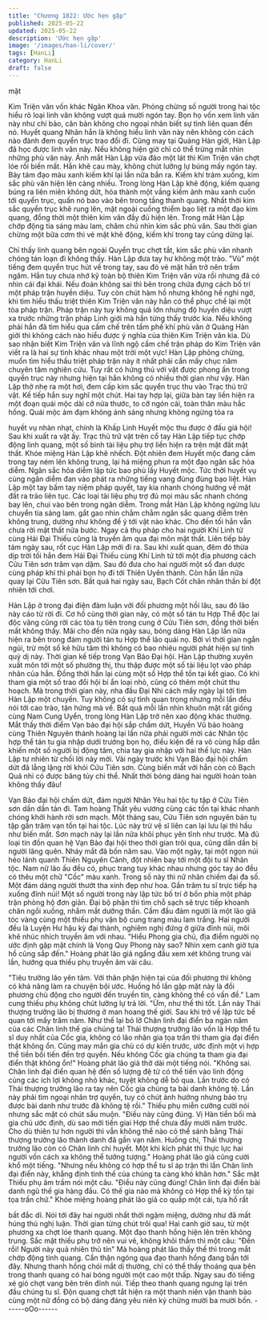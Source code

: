 ```yaml
---
title: "Chương 1822: Ước hẹn gặp"
published: 2025-05-22
updated: 2025-05-22
description: 'Ước hẹn gặp'
image: '/images/han-li/cover/'
tags: [HanLi]
category: HanLi
draft: false
---
```


mặt

Kim Triện văn vốn khác Ngân Khoa văn. Phỏng chừng số người
trong hai tộc hiểu rõ loại linh văn không vượt quá mười ngón tay.
Bọn họ vốn xem linh văn này như chí bảo, căn bản không cho
ngoại nhân biết sự tình liên quan đến nó.
Huyết quang Nhân hẳn là không hiểu linh văn này nên không còn
cách nào đành đem quyển trục trao đổi đi.
Cũng may tại Quảng Hàn giới, Hàn Lập đã học được linh văn này.
Nếu không hiện giờ chỉ có thể trừng mắt nhìn những phù văn này.
Ánh mắt Hàn Lập vừa đảo một lát thì Kim Triện văn chợt lóe rồi
biến mất.
Hắn khẽ cau mày, không chút lưỡng lự búng mấy ngón tay. Bảy
tám đạo màu xanh kiếm khí lại lần nữa bắn ra.
Kiếm khí trảm xuống, kim sắc phù văn hiện lên càng nhiều.
Trong lòng Hàn Lập khẽ động, kiếm quang búng ra liên miên
không dứt, hóa thành một vầng kiếm ảnh màu xanh cuốn tới
quyển trục, quấn nó bao vào bên trong tầng thanh quang.
Nhất thời kim sắc quyển trục khẽ rung lên, mặt ngoài cuồng thiểm
bạo liệt ra một đạo kim quang, đồng thời một thiên kim văn đầy đủ
hiện lên.
Trong mắt Hàn Lập chớp động tia sáng màu lam, chăm chú nhìn
kim sắc phù văn. Sau thời gian chừng một bữa cơm thì vẻ mặt
khẽ động, kiếm khí trong tay cũng dừng lại.

Chỉ thấy linh quang bên ngoài Quyển trục chợt tắt, kim sắc phù
văn nhanh chóng tán loạn đi không thấy.
Hàn Lập đưa tay hư không một trảo. "Vù" một tiếng đem quyển
trục hút về trong tay, sau đó vẻ mặt hắn trở nên trầm ngâm.
Hắn tuy chưa nhớ kỹ toàn bộ thiên Kim Triện văn vừa rồi nhưng
đã có nhìn cái đại khái.
Nếu đoán không sai thì bên trong chứa đựng cách bố trí một pháp
trận huyền diệu.
Tuy còn chút hàm hồ nhưng không hề nghi ngờ, khi tìm hiểu thấu
triệt thiên Kim Triện văn này hẳn có thể phục chế lại một tòa pháp
trận.
Pháp trận này tuy không quá lớn nhưng độ huyền diệu vượt xa
trước những trận pháp Linh giới mà hắn từng thấy trước kia.
Nếu không phải hắn đã tìm hiểu qua cấm chế trên tấm phế khí
phù văn ở Quảng Hàn giới thì không cách nào hiểu được ý nghĩa
của thiên Kim Triện văn kia.
Dù sao nhận biết Kim Triện văn và lĩnh ngộ cấm chế trận pháp do
Kim Triện văn viết ra là hai sự tình khác nhau một trời một vực!
Hàn Lập phỏng chừng, muốn tìm hiểu thấu triệt pháp trận này ít
nhất phải cần mấy chục năm chuyên tâm nghiên cứu. Tuy rất có
hứng thú với vật được phong ấn trong quyển trục này nhưng hiện
tại hắn không có nhiều thời gian như vậy.
Hàn Lập thở nhẹ ra một hơi, đem cấp kim sắc quyển trục thu vào
Trạc thủ trữ vật.
Kế tiếp hắn suy nghĩ một chút. Hai tay hợp lại, giữa bàn tay liền
hiện ra một đoạn quái mộc dài cỡ nửa thước, to cỡ ngón cái, toàn
thân màu hắc hồng.
Quái mộc ảm đạm không ánh sáng nhưng không ngừng tỏa ra

huyết vụ nhàn nhạt, chính là Khấp Linh Huyết mộc thu được ở
đấu giá hội!
Sau khi xuất ra vật ấy. Trạc thủ trữ vật trên cổ tay Hàn Lập tiếp
tục chớp động linh quang, một số bình tài liệu phụ trợ liền hiện ra
trên mặt đất mật thất.
Khóe miệng Hàn Lập khẽ nhếch. Đột nhiên đem Huyết mộc đang
cầm trong tay ném lên không trung, lại há miệng phun ra một đạo
ngân sắc hỏa diễm.
Ngân sắc hỏa diễm lập tức bao phủ lấy Huyết mộc. Tức thời
huyết vụ cùng ngân diễm đan vào phát ra những tiếng vang đùng
đùng bạo liệt.
Hàn Lập một tay bấm tay niệm pháp quyết, tay kia nhanh chóng
hướng về mặt đất ra trảo liên tục.
Các loại tài liệu phụ trợ đủ mọi màu sắc nhanh chóng bay lên,
chui vào bên trong ngân diễm.
Trong mắt Hàn Lập không ngừng lưu chuyển tia sáng lam. gắt
gao nhìn chằm chằm ngân sắc quang diễm trên không trung,
dường như không để ý tới vật nào khác.
Cho đến tối hắn vẫn chưa rời mật thất nửa bước. Ngay cả thụ
pháp cho hai người Khí Linh tử cùng Hải Đại Thiếu cũng là truyền
âm qua đại môn mật thất.
Liên tiếp bảy tám ngày sau, rốt cục Hàn Lập mới đi ra.
Sau khi xuất quan, đêm đó thừa dịp trời tối hắn đem Hải Đại
Thiếu cùng Khí Linh tử tới một địa phương cách Cửu Tiên sơn
trăm vạn dặm. Sau đó đưa cho hai người một số đan dược cùng
pháp khí thì phái bọn họ đi tới Thiên Uyên thành.
Còn hắn lần nữa quay lại Cửu Tiên sơn.
Bất quá hai ngày sau, Bạch Cốt chân nhân thần bí đột nhiên tới
chơi.

Hàn Lập ở trong đại điện đàm luận với đối phương một hồi lâu,
sau đó lão này cáo từ rời đi.
Cơ hồ cùng thời gian này, có một số tán tu Hợp Thể độc lai độc
vãng cũng rời các tòa tụ tiên trong cung ở Cửu Tiên sơn, đồng
thời biến mất không thấy.
Mãi cho đến nửa ngày sau, bóng dáng Hàn Lập lần nữa hiện ra
bên trong đám người tán tu Hợp thể lão quái nọ.
Bởi vì thời gian ngắn ngủi, trừ một số kẻ hữu tâm thì không có
bao nhiêu người phát hiện sự tình quỷ dị này.
Thời gian kế tiếp trong Vạn Bảo Đại hội. Hàn Lập thường xuyên
xuất môn tới một số phường thị, thu thập được một số tài liệu lọt
vào pháp nhãn của hắn.
Đồng thời hắn lại cùng một số Hợp thể tồn tại kết giao. Có khi
tham gia một số trao đổi hội bí ẩn loại nhỏ, cũng có thêm một chút
thu hoạch.
Mà trong thời gian này, nha đầu Đại Nhi cách mấy ngày lại tới tìm
Hàn Lập một chuyến. Tuy không có sự tình quan trọng nhưng mỗi
lần đều nói tới cao trào, tận hứng mà về.
Bất quá mỗi lần nhìn khuôn mặt rất giống cùng Nam Cung Uyển,
trong lòng Hàn Lập trở nên xao động khác thường.
Mắt thấy thời điểm Vạn bảo đại hội sắp chấm dứt, Huyền Vũ bảo
hoàng cùng Thiên Nguyên thánh hoàng lại lần nữa phái người
mời các Nhân tộc hợp thể tán tu gia nhập dưới trướng bọn họ,
điều kiện đề ra vô cùng hấp dẫn khiến một số người bị động tâm,
chia tay gia nhập với hai thế lực này.
Hàn Lập tự nhiên từ chối lời này mời. Vài ngày trước khi Vạn Bảo
đại hội chấm dứt đã lẳng lặng rời khỏi Cửu Tiên sơn. Cùng biến
mất với hắn còn có Bạch Quả nhi có được băng tủy chi thể.
Nhất thời bóng dáng hai người hoàn toàn không thấy đâu!

Vạn Bảo đại hội chấm dứt, đám người Nhân Yêu hai tộc tụ tập ở
Cửu Tiên sơn dần dần tản đi.
Tam hoàng Thất yêu vương cùng các tồn tại khác nhanh chóng
khởi hành rời sơn mạch.
Một tháng sau, Cửu Tiên sơn nguyên bản tụ tập gần trăm vạn tồn
tại hai tộc. Lúc này trừ vệ sĩ liên can lại lưu lại thì hầu như biến
mất. Sơn mạch này lại lần nữa khôi phục yên tĩnh như trước.
Mà đủ loại tin đồn quan hệ Vạn Bảo đại hội theo thời gian trôi
qua, cũng dần dần bị người lãng quên.
Nháy mắt đã bốn năm sau.
Vào một ngày, tại một ngọn núi hẻo lánh quanh Thiên Nguyên
Cảnh, đột nhiên bay tới một đội tu sĩ Nhân tộc. Nam nữ lão ấu
đều có, phục trang tuy khác nhau nhưng góc tay áo đều có thêu
một chữ "Cốc" màu xanh.
Trong số này thì nữ nhân chiếm đại đa số. Một đám dáng người
thướt tha xinh đẹp như hoa.
Gần trăm tu sĩ trực tiếp hạ xuống đỉnh núi!
Một số người trong này lập tức bố trí ở bốn phía một pháp trận
phòng hộ đơn giản. Đại bộ phận thì tìm chỗ sạch sẽ trực tiếp
khoanh chân ngồi xuống, nhắm mắt dưỡng thần.
Cầm đầu đám người là một lão giả tóc vàng cùng một thiếu phụ
vận bộ cung trang màu lam trắng.
Hai người đều là Luyện Hư hậu kỳ đại thành, nghiêm nghị đứng ở
giữa đỉnh núi, môi khẽ nhúc nhích truyền âm với nhau.
"Hiểu Phong gia chủ, địa điểm người nọ ước định gặp mặt chính
là Vọng Quy Phong này sao? Nhìn xem canh giờ tựa hồ cũng sắp
đến." Hoàng phát lão giả ngẩng đầu xem xét không trung vài lần,
hướng qua thiếu phụ truyền âm vài câu.

"Tiêu trưởng lão yên tâm. Với thân phận hiện tại của đối phương
thì không có khả năng làm ra chuyện bội ước. Huống hồ lần gặp
mặt này là đối phương chủ động cho người đến truyền tin, càng
không thể có vấn đề." Lam cung thiếu phụ không chút lưỡng lự
trả lời.
"Ừm, như thế thì tốt. Lần này Thái thượng trưởng lão bị thương ở
man hoang thế giới. Sau khi trở về lập tức bế quan tới mấy trăm
năm. Như thế lại bỏ lỡ Chân linh đại điển ba ngàn năm của các
Chân linh thế gia chúng ta! Thái thượng trưởng lão vốn là Hợp thể
tu sĩ duy nhất của Cốc gia, không có lão nhân gia tọa trấn thì
tham gia đại điển thật không ổn. Cũng may mắn gia chủ có dự
kiến trước, ước định một vị hợp thể tiền bối tiến đến trợ quyền.
Nếu không Cốc gia chúng ta tham gia đại điển thật không ổn!"
Hoàng phát lão giả thở dài một tiếng nói.
"Không sai. Chân linh đại điển quan hệ đến số lượng đệ tử có thể
tiến vào linh động cùng các ích lợi không nhỏ khác, tuyệt không
dễ bỏ qua. Lần trước do có Thái thượng trưởng lão ra tay nên Cốc
gia chúng ta bài danh không tệ. Lần này phải tìm ngoại nhân trợ
quyền, tuy có chút ảnh hưởng nhưng bảo trụ được bài danh như
trước đã không tệ rồi." Thiếu phụ miễn cưỡng cười nói nhưng sắc
mặt có chút sầu muộn.
"Điều này cũng đúng. Vị Hàn tiền bối mà gia chủ ước định, dù sao
mới tiến giai Hợp thể chưa đầy mười năm trước. Cho dù thiên tư
hơn người thì vẫn không thể nào có thể sánh bằng Thái thượng
trưởng lão thành danh đã gần vạn năm. Huống chi, Thái thượng
trưởng lão còn có Chân linh chi huyết. Một khi kích phát thì thực
lực hai người vốn cách xa không thể tưởng tượng." Hoàng phát
lão giả cũng cười khổ một tiếng.
"Nhưng nếu không có hợp thể tu sĩ áp trận thì lần Chân linh đại
điển này, khẳng định tình thế của chúng ta càng khó khăn hơn."
Sắc mặt Thiếu phụ âm trầm nói một câu.
"Điều này cũng đúng! Chân linh đại điển bài danh ngũ thế gia
hàng đầu. Có thế gia nào mà không có Hợp thể kỳ tồn tại tọa trấn
chứ." Khóe miệng hoàng phát lão giả co quắp một cái, tựa hồ rất

bất đắc dĩ.
Nói tới đây hai người nhất thời ngậm miệng, dường như đã mất
húng thú nghị luận.
Thời gian từng chút trôi qua!
Hai canh giờ sau, từ một phương xa chợt lóe thanh quang. Một
đạo thanh hồng hiện lên trên không trung. Sắc mặt thiếu phụ trở
nên vui vẻ, không khỏi thầm thì một câu:
"Đến rồi! Người này quả nhiên thủ tín"
Mà hoàng phát lão thấy thế thì trong mắt chớp động tinh quang.
Cẩn thận ngóng qua đạo thanh hồng đang bắn tới đây.
Nhưng thanh hồng chói mắt dị thường, chỉ có thể thấy thoáng qua
bên trong thanh quang có hai bóng người một cao một thấp.
Ngay sau đó tiếng xé gió chợt vang bên trên đỉnh núi.
Tiếp theo thanh quang ngưng lại trên đầu chúng tu sĩ. Độn quang
chợt tắt hiện ra một thanh niên vận thanh bào cùng một nữ đồng
có bộ dáng đáng yêu niên kỷ chừng mười ba mười bốn.
------oOo------

